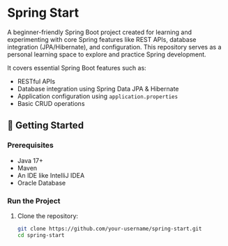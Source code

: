 # Spring Start
A beginner-friendly Spring Boot project created for learning and experimenting with core Spring features like REST APIs, database integration (JPA/Hibernate), and configuration. This repository serves as a personal learning space to explore and practice Spring development.

It covers essential Spring Boot features such as:

- RESTful APIs
- Database integration using Spring Data JPA & Hibernate
- Application configuration using `application.properties`
- Basic CRUD operations

## 🚀 Getting Started

### Prerequisites
- Java 17+ 
- Maven 
- An IDE like IntelliJ IDEA 
- Oracle Database 

### Run the Project
1. Clone the repository:
   ```bash
   git clone https://github.com/your-username/spring-start.git
   cd spring-start


